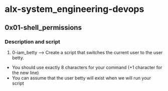 # alx-system_engineering-devops

## 0x01-shell_permissions

### Description and script

1. 0-iam_betty --> Create a script that switches the current user to the user betty.
* You should use exactly 8 characters for your command (+1 character for the new line)
* You can assume that the user betty will exist when we will run your script
